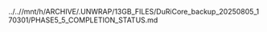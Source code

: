 ../..//mnt/h/ARCHIVE/.UNWRAP/13GB_FILES/DuRiCore_backup_20250805_170301/PHASE5_5_COMPLETION_STATUS.md